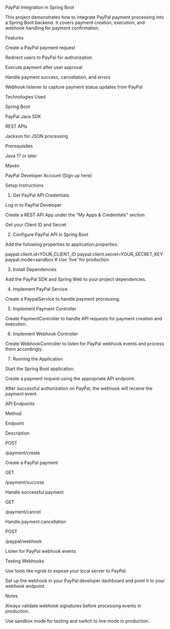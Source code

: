 PayPal Integration in Spring Boot

This project demonstrates how to integrate PayPal payment processing into a Spring Boot backend. It covers payment creation, execution, and webhook handling for payment confirmation.

Features

Create a PayPal payment request

Redirect users to PayPal for authorization

Execute payment after user approval

Handle payment success, cancellation, and errors

Webhook listener to capture payment status updates from PayPal

Technologies Used

Spring Boot

PayPal Java SDK

REST APIs

Jackson for JSON processing

Prerequisites

Java 17 or later

Maven

PayPal Developer Account (Sign up here)

Setup Instructions

1. Get PayPal API Credentials

Log in to PayPal Developer

Create a REST API App under the "My Apps & Credentials" section

Get your Client ID and Secret

2. Configure PayPal API in Spring Boot

Add the following properties to application.properties:

paypal.client.id=YOUR_CLIENT_ID
paypal.client.secret=YOUR_SECRET_KEY
paypal.mode=sandbox # Use 'live' for production

3. Install Dependencies

Add the PayPal SDK and Spring Web to your project dependencies.

4. Implement PayPal Service

Create a PaypalService to handle payment processing.

5. Implement Payment Controller

Create PaymentController to handle API requests for payment creation and execution.

6. Implement Webhook Controller

Create WebhookController to listen for PayPal webhook events and process them accordingly.

7. Running the Application

Start the Spring Boot application.

Create a payment request using the appropriate API endpoint.

After successful authorization on PayPal, the webhook will receive the payment event.

API Endpoints

Method

Endpoint

Description

POST

/payment/create

Create a PayPal payment

GET

/payment/success

Handle successful payment

GET

/payment/cancel

Handle payment cancellation

POST

/paypal/webhook

Listen for PayPal webhook events

Testing Webhooks

Use tools like ngrok to expose your local server to PayPal.

Set up the webhook in your PayPal developer dashboard and point it to your webhook endpoint.

Notes

Always validate webhook signatures before processing events in production.

Use sandbox mode for testing and switch to live mode in production.
